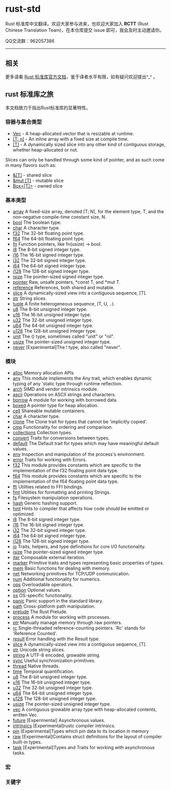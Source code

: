 # rust-std

Rust 标准库中文翻译。欢迎大家参与进来，也欢迎大家加入 **RCTT** (Rust Chinese Translation Team)，在本仓库提交 issue 即可，我会及时主动邀请你。

QQ交流群：962057386

---

## 相关

更多请看 [Rust 标准库官方文档](https://doc.rust-lang.org/std/)，鉴于译者水平有限，如有疑问欢迎提出^_^ 。

## rust 标准库之旅

本文档致力于指出Rust标准库的显著特性。

### 容器与集合类型


- [Vec<T>]() - A heap-allocated vector that is resizable at runtime.
- [[T; n]]() - An inline array with a fixed size at compile time.
- [[T]]() - A dynamically sized slice into any other kind of contiguous storage, whether heap-allocated or not.

Slices can only be handled through some kind of pointer, and as such come in many flavors such as:

- [&[T]]() - shared slice
- [&mut [T]]() - mutable slice
- [Box<[T]>]() - owned slice

### 基本类型

- [array]()	    A fixed-size array, denoted [T; N], for the element type, T, and the non-negative compile-time constant size, N.
- [bool]() 	    The boolean type.
- [char]() 	    A character type.
- [f32]() 	    The 32-bit floating point type.
- [f64]()     	The 64-bit floating point type.
- [fn]()      	Function pointers, like fn(usize) -> bool.
- [i8]() 	        The 8-bit signed integer type.
- [i16]() 	    The 16-bit signed integer type.
- [i32]()     	The 32-bit signed integer type.
- [i64]()     	The 64-bit signed integer type.
- [i128]()    	The 128-bit signed integer type.
- [isize]()       The pointer-sized signed integer type.
- [pointer]() 	Raw, unsafe pointers, *const T, and *mut T.
- [reference]()   References, both shared and mutable.
- [slice]() 	    A dynamically-sized view into a contiguous sequence, [T].
- [str]() 	    String slices.
- [tuple]()       A finite heterogeneous sequence, (T, U, ..).
- [u8]() 	        The 8-bit unsigned integer type.
- [u16]() 	    The 16-bit unsigned integer type.
- [u32]() 	    The 32-bit unsigned integer type.
- [u64]() 	    The 64-bit unsigned integer type.
- [u128]() 	    The 128-bit unsigned integer type.
- [unit]()        The () type, sometimes called "unit" or "nil".
- [usize]()       The pointer-sized unsigned integer type.
- [never]() 	    [Experimental]The ! type, also called "never".

### 模块

- [alloc]() Memory allocation APIs
- [any]() This module implements the Any trait, which enables dynamic typing of any 'static type through runtime reflection.
- [arch]() SIMD and vendor intrinsics module.
- [ascii]()  Operations on ASCII strings and characters.
- [borrow]() A module for working with borrowed data.
- [boxed]() A pointer type for heap allocation.
- [cell]() Shareable mutable containers.
- [char]() A character type.
- [clone]() 	The Clone trait for types that cannot be 'implicitly copied'.
- [cmp]() 	Functionality for ordering and comparison.
- [collections]() 	Collection types.
- [convert]() 	Traits for conversions between types.
- [default]() 	The Default trait for types which may have meaningful default values.
- [env]() 	Inspection and manipulation of the process's environment.
- [error]() 	Traits for working with Errors.
- [f32]() 	This module provides constants which are specific to the implementation of the f32 floating point data type.
- [f64]() 	This module provides constants which are specific to the implementation of the f64 floating point data type.
- [ffi]() 	Utilities related to FFI bindings.
- [fmt]() 	Utilities for formatting and printing Strings.
- [fs]() 	Filesystem manipulation operations.
- [hash]() 	Generic hashing support.
- [hint]() 	Hints to compiler that affects how code should be emitted or optimized.
- [i8]() 	The 8-bit signed integer type.
- [i16]() 	The 16-bit signed integer type.
- [i32]() 	The 32-bit signed integer type.
- [i64]() 	The 64-bit signed integer type.
- [i128]() 	The 128-bit signed integer type.
- [io]() 	Traits, helpers, and type definitions for core I/O functionality.
- [isize]() 	The pointer-sized signed integer type.
- [iter]() 	Composable external iteration.
- [marker]() 	Primitive traits and types representing basic properties of types.
- [mem]() 	Basic functions for dealing with memory.
- [net]() 	Networking primitives for TCP/UDP communication.
- [num]() 	Additional functionality for numerics.
- [ops]() 	Overloadable operators.
- [option]() 	Optional values.
- [os]() 	OS-specific functionality.
- [panic]() Panic support in the standard library.
- [path]() Cross-platform path manipulation.
- [prelude]() 	The Rust Prelude.
- [process]() 	A module for working with processes.
- [ptr]() 	Manually manage memory through raw pointers.
- [rc]() 	Single-threaded reference-counting pointers. 'Rc' stands for 'Reference Counted'.
- [result]() 	Error handling with the Result type.
- [slice]() 	A dynamically-sized view into a contiguous sequence, [T].
- [str]() 	Unicode string slices.
- [string]() 	A UTF-8 encoded, growable string.
- [sync]() 	Useful synchronization primitives.
- [thread]() 	Native threads.
- [time]() 	Temporal quantification.
- [u8]() 	The 8-bit unsigned integer type.
- [u16]() 	The 16-bit unsigned integer type.
- [u32]() 	The 32-bit unsigned integer type.
- [u64]() 	The 64-bit unsigned integer type.
- [u128]() 	The 128-bit unsigned integer type.
- [usize]() 	The pointer-sized unsigned integer type.
- [vec]() 	A contiguous growable array type with heap-allocated contents, written Vec<T>.
- [future]() 	[Experimental] Asynchronous values.
- [intrinsics]() 	[Experimental]rustc compiler intrinsics.
- [pin]() 	[Experimental]Types which pin data to its location in memory
- [raw]() 	[Experimental]Contains struct definitions for the layout of compiler built-in types.
- [task]() 	[Experimental]Types and Traits for working with asynchronous tasks.

### 宏

### 关键字
